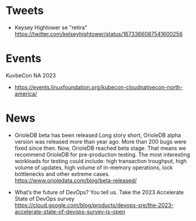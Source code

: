 # Tweets

* Keysey Hightower se "retira"
  https://twitter.com/kelseyhightower/status/1673366087541600256

# Events

KuvbeCon NA 2023

* https://events.linuxfoundation.org/kubecon-cloudnativecon-north-america/

# News

* OrioleDB beta has been released
  Long story short, OrioleDB alpha version was released more than year ago. More than 200 bugs were fixed since then. Now, OrioleDB reached beta stage. That means we recommend OrioleDB for pre-production testing. The most interesting workloads for testing could include: high transaction troughput, high volume of updates, high volume of in-memory operations, lock bottlenecks and other extreme cases.
  https://www.orioledata.com/blog/beta-released/

* What’s the future of DevOps? You tell us. Take the 2023 Accelerate State of DevOps survey
  https://cloud.google.com/blog/products/devops-sre/the-2023-accelerate-state-of-devops-survey-is-open
